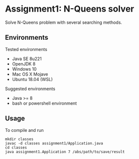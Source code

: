 # Assignment1: N-Queens solver
Solve N-Queens problem with several searching methods.

## Environments
Tested environments
- Java SE 8u221
- OpenJDK 8
- Windows 10
- Mac OS X Mojave
- Ubuntu 18.04 (WSL)

Suggested environments
- Java >= 8
- bash or powershell environment

## Usage
To compile and run
```
mkdir classes
javac -d classes assignment1/Application.java
cd classes
java assignment1.Application 7 /abs/path/to/save/result
```
